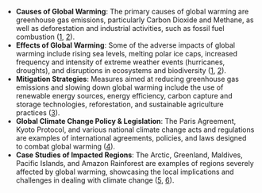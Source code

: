 * **Causes of Global Warming**: The primary causes of global warming are greenhouse gas emissions, particularly Carbon Dioxide and Methane, as well as deforestation and industrial activities, such as fossil fuel combustion ([1](https://www.un.org/en/climatechange/what-is-climate-change), [2](https://www.noaa.gov/education/resource-collections/climate/climate-change-impacts)).
* **Effects of Global Warming**: Some of the adverse impacts of global warming include rising sea levels, melting polar ice caps, increased frequency and intensity of extreme weather events (hurricanes, droughts), and disruptions in ecosystems and biodiversity ([1](https://www.un.org/en/climatechange/what-is-climate-change), [2](https://www.noaa.gov/education/resource-collections/climate/climate-change-impacts)).
* **Mitigation Strategies**: Measures aimed at reducing greenhouse gas emissions and slowing down global warming include the use of renewable energy sources, energy efficiency, carbon capture and storage technologies, reforestation, and sustainable agriculture practices ([3](https://en.wikipedia.org/wiki/Climate_change#Mitigation)).
* **Global Climate Change Policy & Legislation**: The Paris Agreement, Kyoto Protocol, and various national climate change acts and regulations are examples of international agreements, policies, and laws designed to combat global warming ([4](https://www.un.org/en/climatechange/policyandmeasures)).
* **Case Studies of Impacted Regions**: The Arctic, Greenland, Maldives, Pacific Islands, and Amazon Rainforest are examples of regions severely affected by global warming, showcasing the local implications and challenges in dealing with climate change ([5](https://www.nationalgeographic.org/environment/global-warming/arctic/), [6](https://www.bbc.com/future/story/20180710-the-island-nation-fighting-to-survive)).